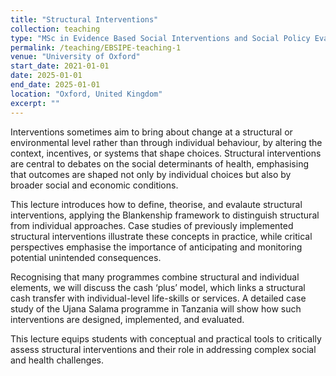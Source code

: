 ```yaml
---
title: "Structural Interventions"
collection: teaching
type: "MSc in Evidence Based Social Interventions and Social Policy Evaluation"
permalink: /teaching/EBSIPE-teaching-1
venue: "University of Oxford"
start_date: 2021-01-01
date: 2025-01-01
end_date: 2025-01-01
location: "Oxford, United Kingdom"
excerpt: ""
---
```

Interventions sometimes aim to bring about change at a structural or environmental level rather than through individual behaviour, by altering the context, incentives, or systems that shape choices. Structural interventions are central to debates on the social determinants of health, emphasising that outcomes are shaped not only by individual choices but also by broader social and economic conditions.

This lecture introduces how to define, theorise, and evalaute structural interventions, applying the Blankenship framework to distinguish structural from individual approaches. Case studies of previously implemented structural interventions illustrate these concepts in practice, while critical perspectives emphasise the importance of anticipating and monitoring potential unintended consequences.

Recognising that many programmes combine structural and individual elements, we will discuss the cash ‘plus’ model, which links a structural cash transfer with individual-level life-skills or services. A detailed case study of the Ujana Salama programme in Tanzania will show how such interventions are designed, implemented, and evaluated.

This lecture equips students with conceptual and practical tools to critically assess structural interventions and their role in addressing complex social and health challenges.
